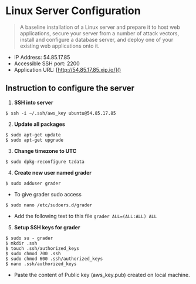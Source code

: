 # Linux Server Configuration

> A baseline installation of a Linux server and prepare it to host web applications, secure your server from a number of attack vectors, install and configure a database server, and deploy one of your existing web applications onto it.

* IP Address: 54.85.17.85
* Accessible SSH port: 2200
* Application URL: [http://54.85.17.85.xip.io/]()

## Instruction to configure the server

1. **SSH into server**

```
$ ssh -i ~/.ssh/aws_key ubuntu@54.85.17.85
```

2. **Update all packages**

```
$ sudo apt-get update
$ sudo apt-get upgrade
```

3. **Change timezone to UTC**

```
$ sudo dpkg-reconfigure tzdata
```

4. **Create new user named grader**

```
$ sudo adduser grader
```

* To give grader sudo access

```
$ sudo nano /etc/sudoers.d/grader
```

* Add the following text to this file `grader ALL=(ALL:ALL) ALL`

5. **Setup SSH keys for grader**

```
$ sudo su - grader
$ mkdir .ssh
$ touch .ssh/authorized_keys
$ sudo chmod 700 .ssh
$ sudo chmod 600 .ssh/authorized_keys
$ nano .ssh/authorized_keys
```

* Paste the content of Public key (aws_key.pub) created on local machine.
